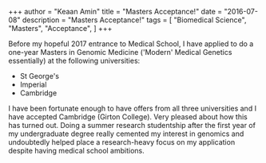 +++
author = "Keaan Amin"
title = "Masters Acceptance!"
date = "2016-07-08"
description = "Masters Acceptance!"
tags = [
    "Biomedical Science",
    "Masters",
    "Acceptance",
]
+++

Before my hopeful 2017 entrance to Medical School, I have applied to do a one-year Masters in Genomic Medicine ('Modern' Medical Genetics essentially) at the following universities:
<!--more-->

- St George's
- Imperial
- Cambridge

I have been fortunate enough to have offers from all three universities and I have accepted Cambridge (Girton College). Very pleased about how this has turned out. Doing a summer research studentship after the first year of my undergraduate degree really cemented my interest in genomics and undoubtedly helped place a research-heavy focus on my application despite having medical school ambitions.